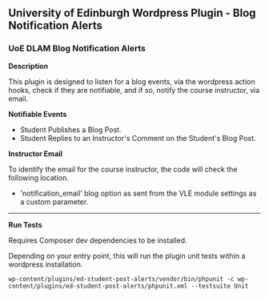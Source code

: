 ## University of Edinburgh Wordpress Plugin - Blog Notification Alerts

### UoE DLAM Blog Notification Alerts

**Description**

This plugin is designed to listen for a blog events, via the wordpress action hooks,
check if they are notifiable, and if so, notify the course instructor, via email.

**Notifiable Events**

 - Student Publishes a Blog Post.
 - Student Replies to an Instructor's Comment on the Student's Blog Post.

**Instructor Email**

To identify the email for the course instructor, the code will check the following location.

 - 'notification_email' blog option as sent from the VLE module settings as a custom parameter.

----

**Run Tests**

Requires Composer dev dependencies to be installed.

Depending on your entry point, this will run the plugin unit tests within a wordpress installation.

```
wp-content/plugins/ed-student-post-alerts/vendor/bin/phpunit -c wp-content/plugins/ed-student-post-alerts/phpunit.xml --testsuite Unit
```
